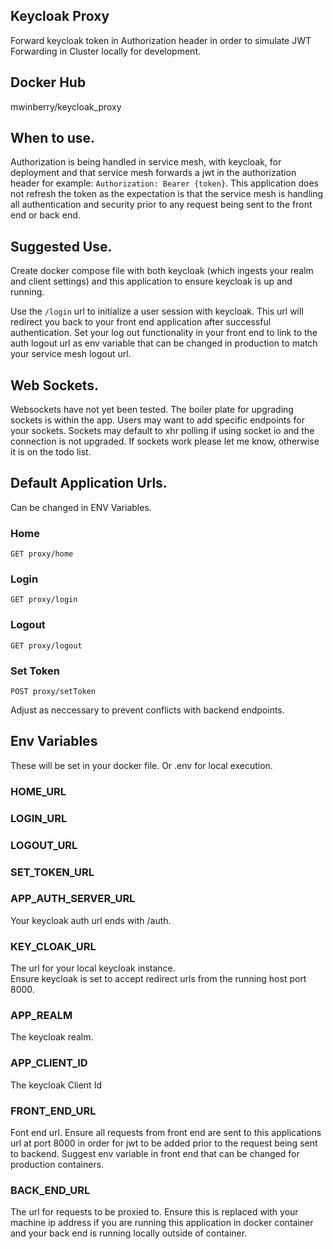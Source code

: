 ## Keycloak Proxy

Forward keycloak token in Authorization header in order to simulate JWT Forwarding in Cluster locally for development.

## Docker Hub

mwinberry/keycloak_proxy

## When to use.

Authorization is being handled in service mesh, with keycloak, for deployment and that service mesh forwards a jwt in the authorization header for example: `Authorization: Bearer {token}`. This application does not refresh the token as the expectation is that the service mesh is handling all authentication and security prior to any request being sent to the front end or back end.

## Suggested Use.

Create docker compose file with both keycloak (which ingests your realm and client settings) and this application to ensure keycloak is up and running.

Use the `/login` url to initialize a user session with keycloak. This url will redirect you back to your front end application after successful authentication. Set your log out functionality in your front end to link to the auth logout url as env variable that can be changed in production to match your service mesh logout url.

## Web Sockets.

Websockets have not yet been tested. The boiler plate for upgrading sockets is within the app. Users may want to add specific endpoints for your sockets. Sockets may default to xhr polling if using socket io and the connection is not upgraded. If sockets work please let me know, otherwise it is on the todo list.

## Default Application Urls.

Can be changed in ENV Variables.

### Home

`GET proxy/home`

### Login

`GET proxy/login`

### Logout

`GET proxy/logout`

### Set Token

`POST proxy/setToken`

Adjust as neccessary to prevent conflicts with backend endpoints.

## Env Variables

These will be set in your docker file. Or .env for local execution.

### HOME_URL

### LOGIN_URL

### LOGOUT_URL

### SET_TOKEN_URL

### APP_AUTH_SERVER_URL

Your keycloak auth url ends with /auth.

### KEY_CLOAK_URL

The url for your local keycloak instance.  
Ensure keycloak is set to accept redirect urls from the running host port 8000.

### APP_REALM

The keycloak realm.

### APP_CLIENT_ID

The keycloak Client Id

### FRONT_END_URL

Font end url. Ensure all requests from front end are sent to this applications url at port 8000 in order for jwt to be added prior to the request being sent to backend. Suggest env variable in front end that can be changed for production containers.

### BACK_END_URL

The url for requests to be proxied to. Ensure this is replaced with your machine ip address if you are running this application in docker container and your back end is running locally outside of container.
